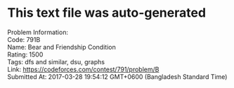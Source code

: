 # This text file was auto-generated  
  
Problem Information:  
Code: 791B  
Name: Bear and Friendship Condition  
Rating: 1500  
Tags: dfs and similar, dsu, graphs  
Link: https://codeforces.com/contest/791/problem/B  
Submitted At: 2017-03-28 19:54:12 GMT+0600 (Bangladesh Standard Time)  
